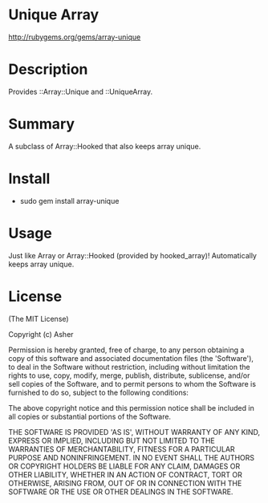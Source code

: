 # Unique Array #

http://rubygems.org/gems/array-unique

# Description #

Provides ::Array::Unique and ::UniqueArray.

# Summary #

A subclass of Array::Hooked that also keeps array unique.

# Install #

* sudo gem install array-unique

# Usage #

Just like Array or Array::Hooked (provided by hooked_array)! Automatically keeps array unique.

# License #

  (The MIT License)

  Copyright (c) Asher

  Permission is hereby granted, free of charge, to any person obtaining
  a copy of this software and associated documentation files (the
  'Software'), to deal in the Software without restriction, including
  without limitation the rights to use, copy, modify, merge, publish,
  distribute, sublicense, and/or sell copies of the Software, and to
  permit persons to whom the Software is furnished to do so, subject to
  the following conditions:

  The above copyright notice and this permission notice shall be
  included in all copies or substantial portions of the Software.

  THE SOFTWARE IS PROVIDED 'AS IS', WITHOUT WARRANTY OF ANY KIND,
  EXPRESS OR IMPLIED, INCLUDING BUT NOT LIMITED TO THE WARRANTIES OF
  MERCHANTABILITY, FITNESS FOR A PARTICULAR PURPOSE AND NONINFRINGEMENT.
  IN NO EVENT SHALL THE AUTHORS OR COPYRIGHT HOLDERS BE LIABLE FOR ANY
  CLAIM, DAMAGES OR OTHER LIABILITY, WHETHER IN AN ACTION OF CONTRACT,
  TORT OR OTHERWISE, ARISING FROM, OUT OF OR IN CONNECTION WITH THE
  SOFTWARE OR THE USE OR OTHER DEALINGS IN THE SOFTWARE.